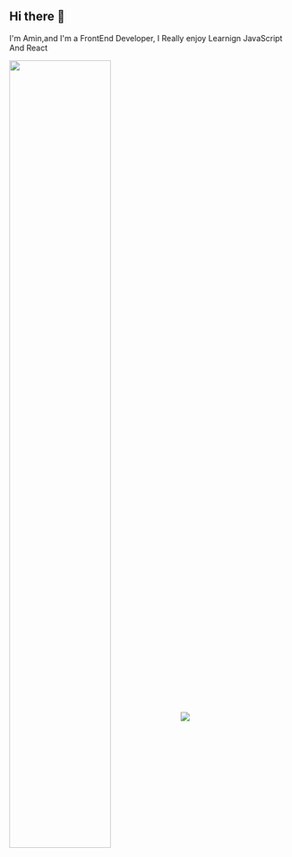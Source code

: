 ## Hi there 👋

I'm Amin,and I'm a FrontEnd Developer, I Really enjoy Learnign JavaScript And React

<a padding='10px' href="https://github.com/amin-da">
<img align="center" width='60%' src="https://github-readme-stats.vercel.app/api?username=amin-da&show_icons=true&count_private=true&include_all_commits=true&theme=nightowl"/></a>

<a href="https://github.com/amin-da">
 <img align="center" margin='10px' src="https://github-readme-stats.vercel.app/api/top-langs/?username=anuraghazra&layout=compact&theme=nightowl" />

 </a>

